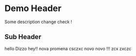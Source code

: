 # Demo Header 


Some description change check !
## Sub Header

hello Dizzo hey!! nova promena
csczxc
novo novo !!!
zcx
zxczc
